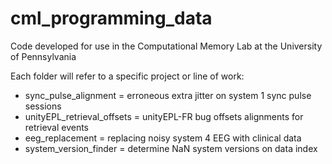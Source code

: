 # cml_programming_data
Code developed for use in the Computational Memory Lab at the University of Pennsylvania

Each folder will refer to a specific project or line of work:
- sync_pulse_alignment = erroneous extra jitter on system 1 sync pulse sessions
- unityEPL_retrieval_offsets = unityEPL-FR bug offsets alignments for retrieval events
- eeg_replacement = replacing noisy system 4 EEG with clinical data
- system_version_finder = determine NaN system versions on data index
